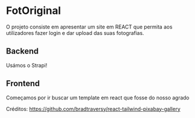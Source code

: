 # FotOriginal 

O projeto consiste em apresentar um site em REACT que permita aos utilizadores fazer login e dar upload das suas fotografias.

## Backend 

Usámos o Strapi!

## Frontend

Começamos por ir buscar um template em react que fosse do nosso agrado

Créditos:
https://github.com/bradtraversy/react-tailwind-pixabay-gallery